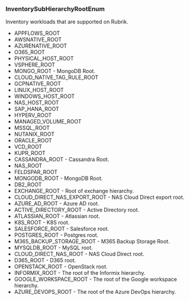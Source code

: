 ### InventorySubHierarchyRootEnum
Inventory workloads that are supported on Rubrik.

- APPFLOWS_ROOT
- AWSNATIVE_ROOT
- AZURENATIVE_ROOT
- O365_ROOT
- PHYSICAL_HOST_ROOT
- VSPHERE_ROOT
- MONGO_ROOT - MongoDB Root.
- CLOUD_NATIVE_TAG_RULE_ROOT
- GCPNATIVE_ROOT
- LINUX_HOST_ROOT
- WINDOWS_HOST_ROOT
- NAS_HOST_ROOT
- SAP_HANA_ROOT
- HYPERV_ROOT
- MANAGED_VOLUME_ROOT
- MSSQL_ROOT
- NUTANIX_ROOT
- ORACLE_ROOT
- VCD_ROOT
- KUPR_ROOT
- CASSANDRA_ROOT - Cassandra Root.
- NAS_ROOT
- FELDSPAR_ROOT
- MONGODB_ROOT - MongoDB Root.
- DB2_ROOT
- EXCHANGE_ROOT - Root of exchange hierarchy.
- CLOUD_DIRECT_NAS_EXPORT_ROOT - NAS Cloud Direct export root.
- AZURE_AD_ROOT - Azure AD root.
- ACTIVE_DIRECTORY_ROOT - Active Directory root.
- ATLASSIAN_ROOT - Atlassian root.
- K8S_ROOT - K8S root.
- SALESFORCE_ROOT - Salesforce root.
- POSTGRES_ROOT - Postgres root.
- M365_BACKUP_STORAGE_ROOT - M365 Backup Storage Root.
- MYSQLDB_ROOT - MySQL root.
- CLOUD_DIRECT_NAS_ROOT - NAS Cloud Direct root.
- D365_ROOT - D365 root.
- OPENSTACK_ROOT - OpenStack root.
- INFORMIX_ROOT - The root of the Informix hierarchy.
- GOOGLE_WORKSPACE_ROOT - The root of the Google workspace hierarchy.
- AZURE_DEVOPS_ROOT - The root of the Azure DevOps hierarchy.
